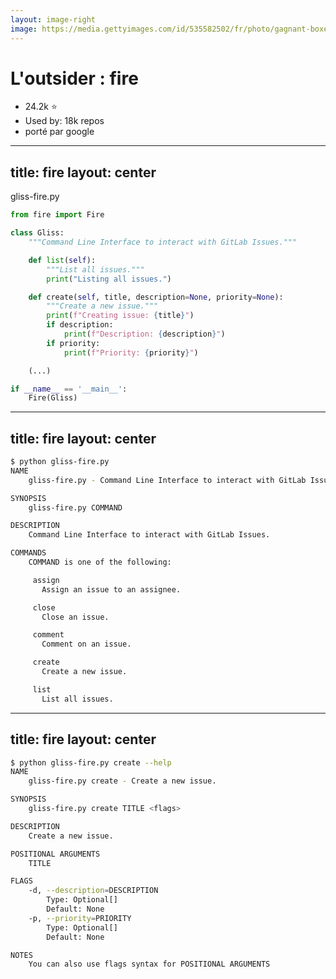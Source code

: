 ```yaml
---
layout: image-right
image: https://media.gettyimages.com/id/535582502/fr/photo/gagnant-boxeur-enfant-soulevant-ses-mains-avec-la-victoire.jpg?s=612x612&w=0&k=20&c=Lv_Yq-6H6YZhqbYDl3OfV1e5rTLFN_8FDd4ixM6dKHU=
---
```


# L'outsider : **fire**

<v-clicks>

- 24.2k ⭐
- Used by: 18k repos
- porté par google

</v-clicks>

---
title: fire
layout: center
---

gliss-fire.py
```python
from fire import Fire

class Gliss:
    """Command Line Interface to interact with GitLab Issues."""

    def list(self):
        """List all issues."""
        print("Listing all issues.")

    def create(self, title, description=None, priority=None):
        """Create a new issue."""
        print(f"Creating issue: {title}")
        if description:
            print(f"Description: {description}")
        if priority:
            print(f"Priority: {priority}")

    (...)

if __name__ == '__main__':
    Fire(Gliss)
```

---
title: fire
layout: center
---

```sh
$ python gliss-fire.py 
NAME
    gliss-fire.py - Command Line Interface to interact with GitLab Issues.

SYNOPSIS
    gliss-fire.py COMMAND

DESCRIPTION
    Command Line Interface to interact with GitLab Issues.

COMMANDS
    COMMAND is one of the following:

     assign
       Assign an issue to an assignee.

     close
       Close an issue.

     comment
       Comment on an issue.

     create
       Create a new issue.

     list
       List all issues.
```

---
title: fire
layout: center
---

```sh
$ python gliss-fire.py create --help
NAME
    gliss-fire.py create - Create a new issue.

SYNOPSIS
    gliss-fire.py create TITLE <flags>

DESCRIPTION
    Create a new issue.

POSITIONAL ARGUMENTS
    TITLE

FLAGS
    -d, --description=DESCRIPTION
        Type: Optional[]
        Default: None
    -p, --priority=PRIORITY
        Type: Optional[]
        Default: None

NOTES
    You can also use flags syntax for POSITIONAL ARGUMENTS
```